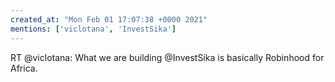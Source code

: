 ```yaml
---
created_at: "Mon Feb 01 17:07:38 +0000 2021"
mentions: ['viclotana', 'InvestSika']
---
```


RT @viclotana: What we are building @InvestSika is basically Robinhood for Africa.